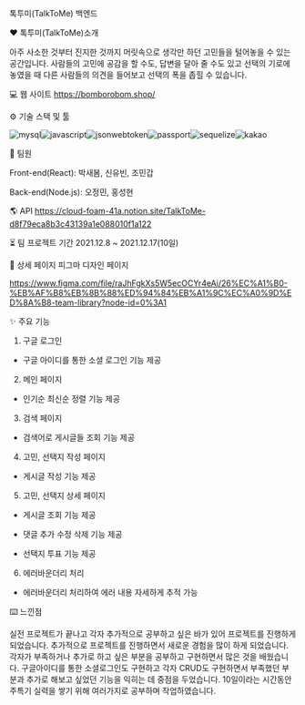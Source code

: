 톡투미(TalkToMe) 백엔드

❤ 톡투미(TalkToMe)소개

아주 사소한 것부터 진지한 것까지 머릿속으로 생각만 하던 고민들을 털어놓을 수 있는 공간입니다.
사람들의 고민에 공감을 할 수도, 답변을 달아 줄 수도 있고 선택의 기로에 놓였을 때 다른 사람들의 의견을 들어보고 선택의 폭을 좁힐 수 있습니다.

💻 웹 사이트
https://bomborobom.shop/

⚙️ 기술 스택 및 툴

<img alt="mysql" src ="https://img.shields.io/badge/mysql-4479A1.svg?&style=for-the-badge&logo=mysql&logoColor=white"/><img alt="javascript" src ="https://img.shields.io/badge/javascript-F7DF1E.svg?&style=for-the-badge&logo=javascript&logoColor=yellow"/><img alt="jsonwebtoken" src ="https://img.shields.io/badge/jsonwebtoken-000000.svg?&style=for-the-badge&logo=jsonwebtoken&logoColor=white"/><img alt="passport" src ="https://img.shields.io/badge/passport-34E27A.svg?&style=for-the-badge&logo=passport&logoColor=yellow"/><img alt="sequelize" src ="https://img.shields.io/badge/sequelize-52B0E7.svg?&style=for-the-badge&logo=sequelize&logoColor=green"/><img alt="kakao" src ="https://img.shields.io/badge/kakao-FFCD00.svg?&style=for-the-badge&logo=kakao&logoColor=black"/>


🙋 팀원

Front-end(React): 박새봄, 신유빈, 조민갑

Back-end(Node.js): 오정민, 홍성현

🌎 API
https://cloud-foam-41a.notion.site/TalkToMe-d8f79eca8b3c43139a1e088010f1a122

⏳ 팀 프로젝트 기간
2021.12.8 ~ 2021.12.17(10일)

📰 상세 페이지
피그마 디자인 페이지

https://www.figma.com/file/raJhFgkXs5W5ecOCYr4eAi/26%EC%A1%B0-%EB%AF%B8%EB%8B%88%ED%94%84%EB%A1%9C%EC%A0%9D%ED%8A%B8-team-library?node-id=0%3A1

✨ 주요 기능

1. 구글 로그인

- 구글 아이디를 통한 소셜 로그인 기능 제공

2. 메인 페이지

- 인기순 최신순 정렬 기능 제공

3. 검색 페이지

- 검색어로 게시글들 조회 기능 제공

4. 고민, 선택지 작성 페이지

- 게시글 작성 기능 제공

5. 고민, 선택지 상세 페이지

- 게시글 조회 기능 제공

- 댓글 추가 수정 삭제 기능 제공

- 선택지 투표 기능 제공

6. 에러바운더리 처리

- 에러바운더리 처리하여 에러 내용 자세하게 추적 가능

⌨️ 느낀점

실전 프로젝트가 끝나고 각자 추가적으로 공부하고 싶은 바가 있어 프로젝트를 진행하게 되었습니다. 추가적으로 프로젝트를 진행하면서 새로운 경험을 많이 하게 되었습니다. 각자가 부족하거나 추가로 하고 싶은 부분을 공부하고 구현하면서 많은 것을 배웠습니다. 구글아이디를 통한 소셜로그인도 구현하고 각자 CRUD도 구현하면서 부족했던 부분과 추가로 해보고 싶었던 기능을 익히는 데 중점을 두었습니다. 10일이라는 시간동안 주특기 실력을 쌓기 위해 여러가지로 공부하며 작업하였습니다.
